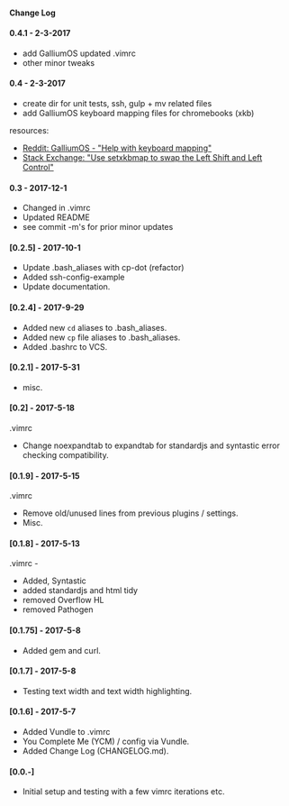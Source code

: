 #### Change Log

#### 0.4.1 - 2-3-2017
- add GalliumOS updated .vimrc
- other minor tweaks

#### 0.4 - 2-3-2017
- create dir for unit tests, ssh, gulp + mv related files
- add GalliumOS keyboard mapping files for chromebooks (xkb)

resources:

- [Reddit: GalliumOS - "Help with keyboard mapping"](https://www.reddit.com/r/GalliumOS/comments/7fj1wl/help_with_keyboard_mapping/)
- [Stack Exchange: "Use setxkbmap to swap the Left Shift and Left Control"](https://unix.stackexchange.com/questions/65507/use-setxkbmap-to-swap-the-left-shift-and-left-control/65600)

#### 0.3 - 2017-12-1
- Changed <leader> in .vimrc
- Updated README
- see commit -m's for prior minor updates

#### [0.2.5] - 2017-10-1
- Update .bash_aliases with cp-dot (refactor)
- Added ssh-config-example
- Update documentation.

#### [0.2.4] - 2017-9-29
- Added new `cd` aliases to .bash_aliases.
- Added new `cp` file aliases to .bash_aliases.
- Added .bashrc to VCS.

#### [0.2.1] - 2017-5-31
- misc. 

#### [0.2] - 2017-5-18
.vimrc

- Change noexpandtab to expandtab for standardjs and syntastic error checking compatibility.

#### [0.1.9] - 2017-5-15
.vimrc

- Remove old/unused lines from previous plugins / settings.
- Misc.

#### [0.1.8] - 2017-5-13
.vimrc - 

- Added, Syntastic
- added standardjs and html tidy
- removed Overflow HL
- removed Pathogen

#### [0.1.75] - 2017-5-8
- Added gem and curl.

#### [0.1.7] - 2017-5-8
- Testing text width and text width highlighting.

#### [0.1.6] - 2017-5-7
- Added Vundle to .vimrc
- You Complete Me (YCM) / config via Vundle.
- Added Change Log (CHANGELOG.md).

#### [0.0.-]
- Initial setup and testing with a few vimrc iterations etc.
